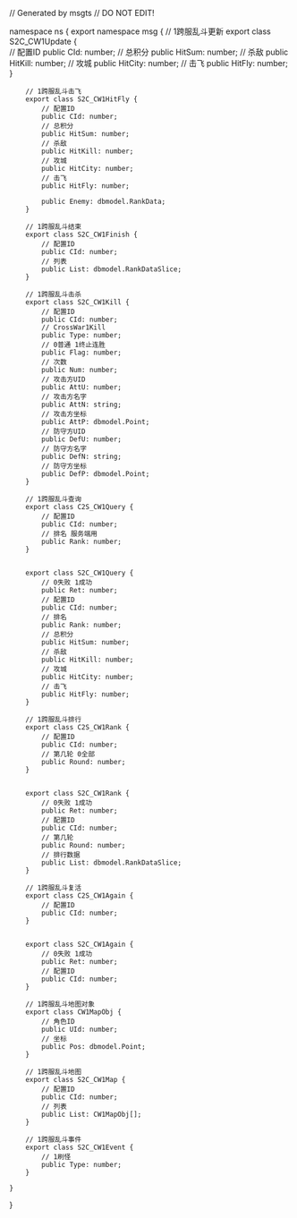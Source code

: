 // Generated by msgts
// DO NOT EDIT!

namespace ns {
	export namespace msg {
		// 1跨服乱斗更新
		export class S2C_CW1Update {	
			// 配置ID
			public CId: number; 
			// 总积分
			public HitSum: number; 
			// 杀敌
			public HitKill: number; 
			// 攻城
			public HitCity: number; 
			// 击飞
			public HitFly: number; 
		}
		
		// 1跨服乱斗击飞
		export class S2C_CW1HitFly {	
			// 配置ID
			public CId: number; 
			// 总积分
			public HitSum: number; 
			// 杀敌
			public HitKill: number; 
			// 攻城
			public HitCity: number; 
			// 击飞
			public HitFly: number; 
			
			public Enemy: dbmodel.RankData; 
		}
		
		// 1跨服乱斗结束
		export class S2C_CW1Finish {	
			// 配置ID
			public CId: number; 
			// 列表
			public List: dbmodel.RankDataSlice; 
		}
		
		// 1跨服乱斗击杀
		export class S2C_CW1Kill {	
			// 配置ID
			public CId: number; 
			// CrossWar1Kill
			public Type: number; 
			// 0普通 1终止连胜
			public Flag: number; 
			// 次数
			public Num: number; 
			// 攻击方UID
			public AttU: number; 
			// 攻击方名字
			public AttN: string; 
			// 攻击方坐标
			public AttP: dbmodel.Point; 
			// 防守方UID
			public DefU: number; 
			// 防守方名字
			public DefN: string; 
			// 防守方坐标
			public DefP: dbmodel.Point; 
		}
		
		// 1跨服乱斗查询
		export class C2S_CW1Query {	
			// 配置ID
			public CId: number; 
			// 排名 服务端用
			public Rank: number; 
		}
		
		
		export class S2C_CW1Query {	
			// 0失败 1成功
			public Ret: number; 
			// 配置ID
			public CId: number; 
			// 排名
			public Rank: number; 
			// 总积分
			public HitSum: number; 
			// 杀敌
			public HitKill: number; 
			// 攻城
			public HitCity: number; 
			// 击飞
			public HitFly: number; 
		}
		
		// 1跨服乱斗排行
		export class C2S_CW1Rank {	
			// 配置ID
			public CId: number; 
			// 第几轮 0全部
			public Round: number; 
		}
		
		
		export class S2C_CW1Rank {	
			// 0失败 1成功
			public Ret: number; 
			// 配置ID
			public CId: number; 
			// 第几轮
			public Round: number; 
			// 排行数据
			public List: dbmodel.RankDataSlice; 
		}
		
		// 1跨服乱斗复活
		export class C2S_CW1Again {	
			// 配置ID
			public CId: number; 
		}
		
		
		export class S2C_CW1Again {	
			// 0失败 1成功
			public Ret: number; 
			// 配置ID
			public CId: number; 
		}
		
		// 1跨服乱斗地图对象
		export class CW1MapObj {	
			// 角色ID
			public UId: number; 
			// 坐标
			public Pos: dbmodel.Point; 
		}
		
		// 1跨服乱斗地图
		export class S2C_CW1Map {	
			// 配置ID
			public CId: number; 
			// 列表
			public List: CW1MapObj[]; 
		}
		
		// 1跨服乱斗事件
		export class S2C_CW1Event {	
			// 1刷怪
			public Type: number; 
		}
		
	}
}
